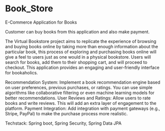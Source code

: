 # Book_Store
E-Commerce Application for Books

Customer can buy books from this application and also make payment.

The Virtual Bookstore project aims to replicate the experience of browsing and buying books online by taking more than enough information about the particular book, this process of exploring and purchasing books online will give a feel to users just as one would in a physical bookstore. Users will search for books, add them to their shopping cart, and will proceed to checkout. This application provides an engaging and user-friendly interface for bookaholics.

Recommendation System: Implement a book recommendation engine based on user preferences, previous purchases, or ratings. You can use simple algorithms like collaborative filtering or even machine learning models for better recommendations. User Reviews and Ratings: Allow users to rate books and write reviews. This will add an extra layer of engagement to the platform. Payment Integration: Add integration with payment gateways (e.g., Stripe, PayPal) to make the purchase process more realistic.

Techstack: Spring boot, Spring Security, Spring Data JPA
